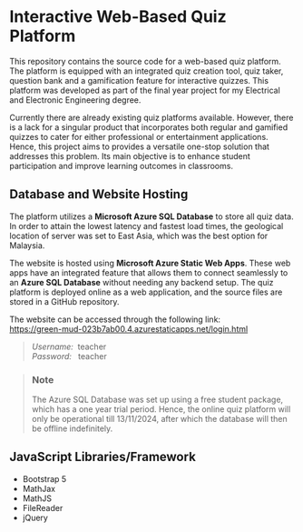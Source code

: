 #  Interactive Web-Based Quiz Platform

This repository contains the source code for a web-based quiz platform. The platform is equipped with an integrated quiz creation tool, quiz taker, question bank and a gamification feature for interactive quizzes. This platform was developed as part of the final year project for my Electrical and Electronic Engineering degree.

Currently there are already existing quiz platforms available. However, there is a lack for a singular product that incorporates both regular and gamified quizzes to cater for either professional or entertainment applications. Hence, this project aims to provides a versatile one-stop solution that addresses this problem. Its main objective is to enhance student participation and improve learning outcomes in classrooms. 

## Database and Website Hosting
The platform utilizes a **Microsoft Azure SQL Database** to store all quiz data. In order to attain the lowest latency and fastest load times, the geological location of server was set to East Asia, which was the best option for Malaysia.

The website is hosted using **Microsoft Azure Static Web Apps**. These web apps have an integrated feature that allows them to connect seamlessly to an **Azure SQL Database** without needing any backend setup. The quiz platform is deployed online as a web application, and the source files are stored in a GitHub repository.

The website can be accessed through the following link:<br />
https://green-mud-023b7ab00.4.azurestaticapps.net/login.html
> *Username:*&nbsp;&nbsp;teacher<br />*Password:*&nbsp;&nbsp;&nbsp;teacher

> ### Note
> The Azure SQL Database was set up using a free student package, which has a one year trial period. Hence, the online quiz platform will only be operational till 13/11/2024, after which the database will then be offline indefinitely.





## JavaScript Libraries/Framework
- Bootstrap 5
- MathJax
- MathJS
- FileReader
- jQuery

